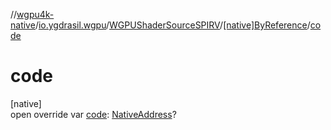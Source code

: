 //[wgpu4k-native](../../../../index.md)/[io.ygdrasil.wgpu](../../index.md)/[WGPUShaderSourceSPIRV](../index.md)/[[native]ByReference](index.md)/[code](code.md)

# code

[native]\
open override var [code](code.md): [NativeAddress](../../../ffi/-native-address/index.md)?